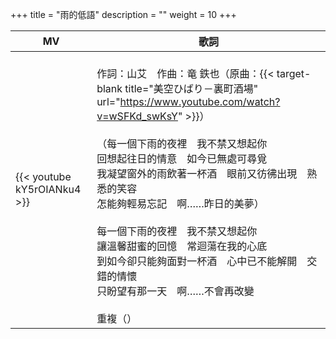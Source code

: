 +++
title = "雨的低語"
description = ""
weight = 10
+++

MV  | 歌詞  
--------------|-------
{{< youtube kY5rOIANku4 >}}|<br/>作詞：山艾　作曲：竜 鉄也（原曲：{{< target-blank title="美空ひばり－裏町酒場" url="https://www.youtube.com/watch?v=wSFKd_swKsY" >}}）<br/><br/>（每一個下雨的夜裡　我不禁又想起你<br/>回想起往日的情意　如今已無處可尋覓<br/>我凝望窗外的雨飲著一杯酒　眼前又彷彿出現　熟悉的笑容<br/>怎能夠輕易忘記　啊……昨日的美夢）<br/><br/> 每一個下雨的夜裡　我不禁又想起你<br/>讓溫馨甜蜜的回憶　常迴蕩在我的心底 <br/>到如今卻只能夠面對一杯酒　心中已不能解開　交錯的情懷<br/>只盼望有那一天　啊……不會再改變<br/><br/>重複（）